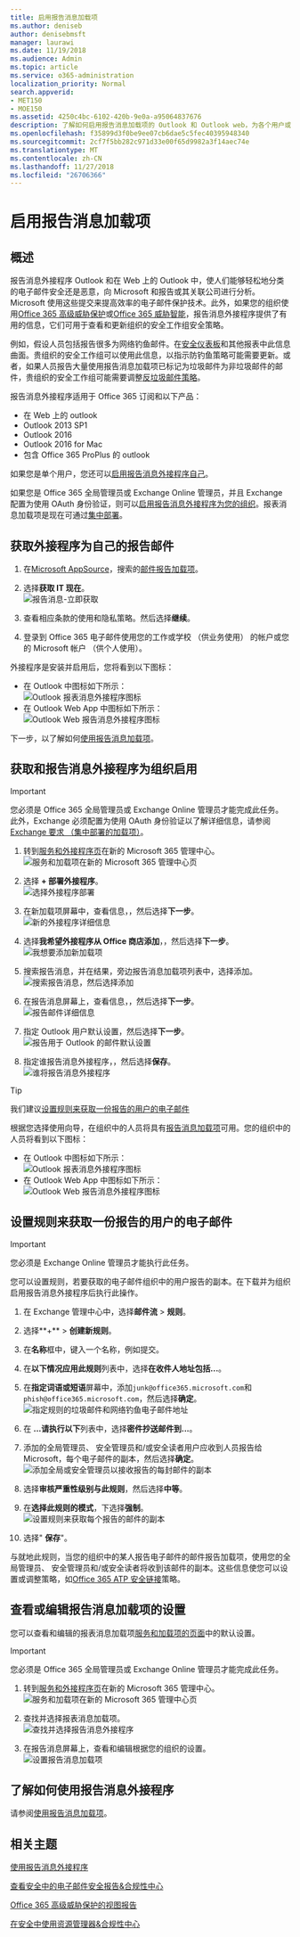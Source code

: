 ```yaml
---
title: 启用报告消息加载项
ms.author: deniseb
author: denisebmsft
manager: laurawi
ms.date: 11/19/2018
ms.audience: Admin
ms.topic: article
ms.service: o365-administration
localization_priority: Normal
search.appverid:
- MET150
- MOE150
ms.assetid: 4250c4bc-6102-420b-9e0a-a95064837676
description: 了解如何启用报告消息加载项的 Outlook 和 Outlook web，为各个用户或您的整个组织上。
ms.openlocfilehash: f35899d3f0be9ee07cb6dae5c5fec40395948340
ms.sourcegitcommit: 2cf7f5bb282c971d33e00f65d9982a3f14aec74e
ms.translationtype: MT
ms.contentlocale: zh-CN
ms.lasthandoff: 11/27/2018
ms.locfileid: "26706366"
---
```

# <a name="enable-the-report-message-add-in"></a>启用报告消息加载项

## <a name="overview"></a>概述

报告消息外接程序 Outlook 和在 Web 上的 Outlook 中，使人们能够轻松地分类的电子邮件安全还是恶意，向 Microsoft 和报告或其关联公司进行分析。Microsoft 使用这些提交来提高效率的电子邮件保护技术。此外，如果您的组织使用[Office 365 高级威胁保护](office-365-atp.md)或[Office 365 威胁智能](office-365-ti.md)，报告消息外接程序提供了有用的信息，它们可用于查看和更新组织的安全工作组安全策略。 

例如，假设人员包括报告很多为网络钓鱼邮件。在[安全仪表板](security-dashboard.md)和其他报表中此信息曲面。贵组织的安全工作组可以使用此信息，以指示防钓鱼策略可能需要更新。或者，如果人员报告大量使用报告消息加载项已标记为垃圾邮件为非垃圾邮件的邮件，贵组织的安全工作组可能需要调整[反垃圾邮件策略](configure-the-anti-spam-policies.md)。 

报告消息外接程序适用于 Office 365 订阅和以下产品：
 - 在 Web 上的 outlook
 - Outlook 2013 SP1
 - Outlook 2016
 - Outlook 2016 for Mac
 - 包含 Office 365 ProPlus 的 outlook
  
如果您是单个用户，您还可以[启用报告消息外接程序自己](#get-the-report-message-add-in-for-yourself)。 
  
如果您是 Office 365 全局管理员或 Exchange Online 管理员，并且 Exchange 配置为使用 OAuth 身份验证，则可以[启用报告消息外接程序为您的组织](#get-and-enable-the-report-message-add-in-for-your-organization)。报表消息加载项是现在可通过[集中部署](https://docs.microsoft.com/office365/admin/manage/centralized-deployment-of-add-ins)。
    
## <a name="get-the-report-message-add-in-for-yourself"></a>获取外接程序为自己的报告邮件

1. 在[Microsoft AppSource](https://appsource.microsoft.com/marketplace/apps)，搜索的[邮件报告加载项](https://appsource.microsoft.com/product/office/wa104381180)。
    
2. 选择**获取 IT 现在**。<br/>![报告消息-立即获取](media/ReportMessageGETITNOW.png)<br/> 
    
3. 查看相应条款的使用和隐私策略。然后选择**继续**。 
    
4. 登录到 Office 365 电子邮件使用您的工作或学校 （供业务使用） 的帐户或您的 Microsoft 帐户 （供个人使用）。
    
外接程序是安装并启用后，您将看到以下图标： 

- 在 Outlook 中图标如下所示： <br/> ![Outlook 报表消息外接程序图标](media/OutlookReportMessageIcon.png)<br/>
- 在 Outlook Web App 中图标如下所示：<br/>![Outlook Web 报告消息外接程序图标](media/d9326d0b-1769-4bc2-ae58-51f0ebc69a17.png)<br/>

下一步，以了解如何[使用报告消息加载项](https://support.office.com/article/b5caa9f1-cdf3-4443-af8c-ff724ea719d2)。
  
## <a name="get-and-enable-the-report-message-add-in-for-your-organization"></a>获取和报告消息外接程序为组织启用

> [!IMPORTANT]
> 您必须是 Office 365 全局管理员或 Exchange Online 管理员才能完成此任务。此外，Exchange 必须配置为使用 OAuth 身份验证以了解详细信息，请参阅[Exchange 要求 （集中部署的加载项）](https://docs.microsoft.com/office365/admin/manage/centralized-deployment-of-add-ins&view=o365-worldwide#exchange-requirements)。 

1. 转到[服务和外接程序页](https://admin.microsoft.com/AdminPortal/Home#/Settings/ServicesAndAddIns)在新的 Microsoft 365 管理中心。<br/>![服务和加载项在新的 Microsoft 365 管理中心页](media/ServicesAddInsPageNewM365AdminCenter.png)<br/> 
    
2. 选择 **+ 部署外接程序**。<br/>![选择外接程序部署](media/ServicesAddIns-ChooseDeployAddIn.png)<br/> 
    
3. 在新加载项屏幕中，查看信息，，然后选择**下一步**。<br/>![新的外接程序详细信息](media/NewAddInScreen1.png)<br/>
    
4. 选择**我希望外接程序从 Office 商店添加**，，然后选择**下一步**。<br/>![我想要添加新加载项](media/NewAddInScreen2.png)<br/> 
    
5. 搜索报告消息，并在结果，旁边报告消息加载项列表中，选择添加。<br/>![搜索报告消息，然后选择添加](media/NewAddInScreen3.png)<br/>
    
6. 在报告消息屏幕上，查看信息，，然后选择**下一步**。<br/>![报告邮件详细信息](media/ReportMessageAdd-InNewScreen4.png)<br/>

7. 指定 Outlook 用户默认设置，然后选择**下一步**。<br/>![报告用于 Outlook 的邮件默认设置](media/ReportMessageOptionsScreen5.png)<br/>

8. 指定谁报告消息外接程序，，然后选择**保存**。 <br/>![谁将报告消息外接程序](media/ReportMessageOptionsScreen6.png)<br/>

> [!TIP]
> 我们建议[设置规则来获取一份报告的用户的电子邮件](#set-up-a-rule-to-get-a-copy-of-email-messages-reported-by-your-users)

根据您选择使用向导，在组织中的人员将具有[报告消息加载项](https://support.office.com/article/b5caa9f1-cdf3-4443-af8c-ff724ea719d2)可用。您的组织中的人员将看到以下图标： 

- 在 Outlook 中图标如下所示： <br/> ![Outlook 报表消息外接程序图标](media/OutlookReportMessageIcon.png)<br/>
- 在 Outlook Web App 中图标如下所示：<br/>![Outlook Web 报告消息外接程序图标](media/d9326d0b-1769-4bc2-ae58-51f0ebc69a17.png)<br/>

## <a name="set-up-a-rule-to-get-a-copy-of-email-messages-reported-by-your-users"></a>设置规则来获取一份报告的用户的电子邮件

> [!IMPORTANT]
> 您必须是 Exchange Online 管理员才能执行此任务。
  
您可以设置规则，若要获取的电子邮件组织中的用户报告的副本。在下载并为组织启用报告消息外接程序后执行此操作。
  
1. 在 Exchange 管理中心中，选择**邮件流** \> **规则**。 
    
2. 选择**+** \> **创建新规则**。 
    
3. 在**名称**框中，键入一个名称，例如提交。
    
4. 在**以下情况应用此规则**列表中，选择**在收件人地址包括...**。 
    
5. 在**指定词语或短语**屏幕中，添加`junk@office365.microsoft.com`和`phish@office365.microsoft.com`，然后选择**确定**。<br/>![指定规则的垃圾邮件和网络钓鱼电子邮件地址](media/018c1833-f336-4333-a45c-f2e8b75cd698.png)<br/>
  
6. 在 **...请执行以下**列表中，选择**密件抄送邮件到...**。 
    
7. 添加的全局管理员、 安全管理员和/或安全读者用户应收到人员报告给 Microsoft，每个电子邮件的副本，然后选择**确定**。<br/>![添加全局或安全管理员以接收报告的每封邮件的副本](media/a91ab9d1-66f2-4a2e-9dc1-f9f81a2298ad.png)<br/>
  
8. 选择**审核严重性级别与此规则**，然后选择**中等**。 
    
9. 在**选择此规则的模式**，下选择**强制**。<br/>![设置规则来获取每个报告的邮件的副本](media/f1cd95ce-e40d-4a8a-8f48-893469eba691.png)<br/>
  
10. 选择" **保存**"。 
    
与就地此规则，当您的组织中的某人报告电子邮件的邮件报告加载项，使用您的全局管理员、 安全管理员和/或安全读者将收到该邮件的副本。这些信息使您可以设置或调整策略，如[Office 365 ATP 安全链接](atp-safe-links.md)策略。 

## <a name="review-or-edit-settings-for-the-report-message-add-in"></a>查看或编辑报告消息加载项的设置

您可以查看和编辑的报表消息加载项[服务和加载项的页面](https://admin.microsoft.com/AdminPortal/Home#/Settings/ServicesAndAddIns)中的默认设置。 

> [!IMPORTANT]
> 您必须是 Office 365 全局管理员或 Exchange Online 管理员才能完成此任务。
    
1. 转到[服务和外接程序页](https://admin.microsoft.com/AdminPortal/Home#/Settings/ServicesAndAddIns)在新的 Microsoft 365 管理中心。<br/>![服务和加载项在新的 Microsoft 365 管理中心页](media/ServicesAddInsPageNewM365AdminCenter.png)<br/>

2. 查找并选择报表消息加载项。<br/>![查找并选择报告消息外接程序](media/FindReportMessageAddIn.png)<br/> 
    
3. 在报告消息屏幕上，查看和编辑根据您的组织的设置。<br/>![设置报告消息加载项](media/EditReportMessageAddIn.png)<br/> 

## <a name="learn-how-to-use-the-report-message-add-in"></a>了解如何使用报告消息外接程序

请参阅[使用报告消息加载项](https://support.office.com/article/b5caa9f1-cdf3-4443-af8c-ff724ea719d2)。
  
## <a name="related-topics"></a>相关主题

[使用报告消息外接程序](https://support.office.com/article/b5caa9f1-cdf3-4443-af8c-ff724ea719d2)
  
[查看安全中的电子邮件安全报告&amp;合规性中心](view-email-security-reports.md)

[Office 365 高级威胁保护的视图报告](view-reports-for-atp.md)

[在安全中使用资源管理器&amp;合规性中心](use-explorer-in-security-and-compliance.md)
  

